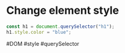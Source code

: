 # Change element style
```js
const h1 = document.querySelector("h1");
h1.style.color = "blue";
```

#DOM 
#style
#querySelector
